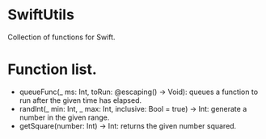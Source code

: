 # SwiftUtils

Collection of functions for Swift.

# Function list.

* queueFunc(_ ms: Int, toRun: @escaping() -> Void): queues a function to run after the given time has elapsed.
* randInt(_ min: Int, _ max: Int, inclusive: Bool = true) -> Int: generate a number in the given range.
* getSquare(number: Int) -> Int: returns the given number squared.
